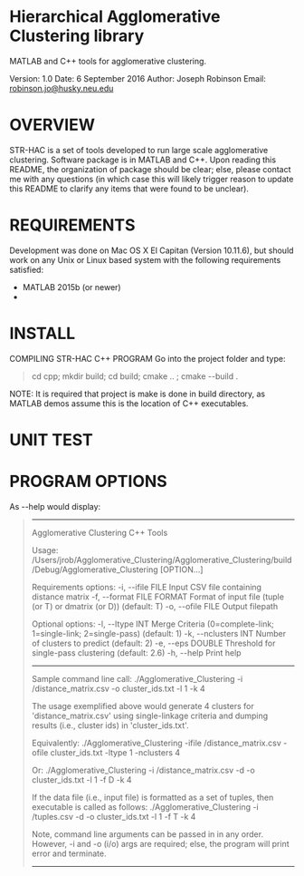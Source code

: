 Hierarchical Agglomerative Clustering library
============================================================
MATLAB and C++ tools for agglomerative clustering.

Version: 1.0
Date:    6 September 2016
Author: Joseph Robinson
Email: robinson.jo@husky.neu.edu

OVERVIEW
============

STR-HAC is a set of tools developed to run large scale agglomerative clustering.
Software package is in MATLAB and C++. Upon reading this README, the organization of package
should be clear; else, please contact me with any questions (in which case this will likely 
trigger reason to update this README to clarify any items that were found to be unclear).

REQUIREMENTS
============
Development was done on Mac OS X El Capitan (Version 10.11.6), but should work on any Unix or Linux based system with the following requirements satisfied:

- MATLAB 2015b (or newer)
- 

INSTALL
============
COMPILING STR-HAC C++ PROGRAM
Go into the project folder and type:
>  cd cpp; mkdir build; cd build; cmake .. ; cmake --build .

NOTE: It is required that project is make is done in build directory, as MATLAB demos assume this is the location of C++ executables.

UNIT TEST
=============






PROGRAM OPTIONS
================
As --help would display:
> ************************************************************************
> Agglomerative Clustering C++ Tools
> 
> Usage:
> /Users/jrob/Agglomerative_Clustering/Agglomerative_Clustering/build/Debug/Agglomerative_Clustering [OPTION...]
> 
> Requirements options:
> -i, --ifile     FILE          Input CSV file containing distance matrix
> -f, --format     FILE FORMAT  Format of input file (tuple (or T) or dmatrix (or D)) (default: T)
> -o, --ofile     FILE          Output filepath
> 
> Optional options:
> -l, --ltype     INT     Merge Criteria (0=complete-link; 1=single-link; 2=single-pass) (default: 1)
> -k, --nclusters INT     Number of clusters to predict (default: 2)
> -e, --eps       DOUBLE  Threshold for single-pass clustering (default: 2.6)
> -h, --help              Print help
> ************************************************************************
> 
> Sample command line call:
> ./Agglomerative_Clustering -i <DATADIR>/distance_matrix.csv -o <OUTDIR>cluster_ids.txt -l 1 -k 4
> 
> The usage exemplified above would generate 4 clusters for 'distance_matrix.csv' using single-linkage criteria and dumping results (i.e., cluster ids) in 'cluster_ids.txt'.
> 
> Equivalently:
> ./Agglomerative_Clustering -ifile <DATADIR>/distance_matrix.csv -ofile <OUTDIR>cluster_ids.txt -ltype 1 -nclusters 4
> 
> Or:
> ./Agglomerative_Clustering -i <DATADIR>/distance_matrix.csv -d <OUTBIN> -o cluster_ids.txt -l 1 -f D -k 4
>
> 
> If the data file (i.e., input file) is formatted as a set of tuples, then executable is called as follows:
> ./Agglomerative_Clustering -i <DATADIR>/tuples.csv -d <OUTBIN> -o cluster_ids.txt -l 1 -f T -k 4
>
> Note, command line arguments can be passed in in any order. However, -i and -o (i/o) args are required; else, the program will print error and terminate.
> 
> ************************************************************************
